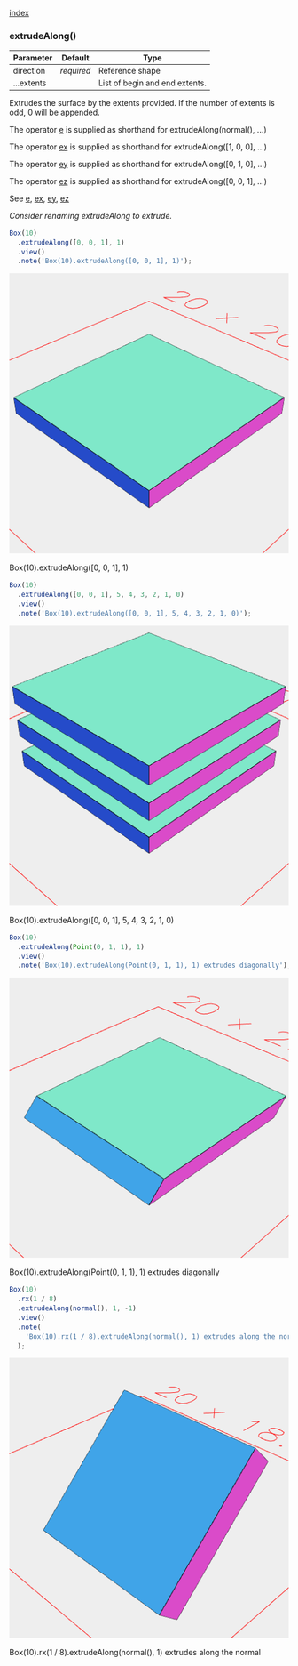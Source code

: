 [index](../../nb/api/index.md)
### extrudeAlong()
Parameter|Default|Type
---|---|---
|direction|_required_|Reference shape
|...extents||List of begin and end extents.

Extrudes the surface by the extents provided.
If the number of extents is odd, 0 will be appended.

The operator [e](../../nb/api/e.md) is supplied as shorthand for extrudeAlong(normal(), ...)

The operator [ex](../../nb/api/ex.md) is supplied as shorthand for extrudeAlong([1, 0, 0], ...)

The operator [ey](../../nb/api/ey.md) is supplied as shorthand for extrudeAlong([0, 1, 0], ...)

The operator [ez](../../nb/api/ez.md) is supplied as shorthand for extrudeAlong([0, 0, 1], ...)

See [e](../../nb/api/e.nb), [ex](#https://raw.githubusercontent.com/jsxcad/JSxCAD/master/nb/api/ex.nb), [ey](#https://raw.githubusercontent.com/jsxcad/JSxCAD/master/nb/api/ey.nb), [ez](#https://raw.githubusercontent.com/jsxcad/JSxCAD/master/nb/api/ez.md)

_Consider renaming extrudeAlong to extrude._

```JavaScript
Box(10)
  .extrudeAlong([0, 0, 1], 1)
  .view()
  .note('Box(10).extrudeAlong([0, 0, 1], 1)');
```

![Image](extrudeAlong.md.0.png)

Box(10).extrudeAlong([0, 0, 1], 1)

```JavaScript
Box(10)
  .extrudeAlong([0, 0, 1], 5, 4, 3, 2, 1, 0)
  .view()
  .note('Box(10).extrudeAlong([0, 0, 1], 5, 4, 3, 2, 1, 0)');
```

![Image](extrudeAlong.md.1.png)

Box(10).extrudeAlong([0, 0, 1], 5, 4, 3, 2, 1, 0)

```JavaScript
Box(10)
  .extrudeAlong(Point(0, 1, 1), 1)
  .view()
  .note('Box(10).extrudeAlong(Point(0, 1, 1), 1) extrudes diagonally');
```

![Image](extrudeAlong.md.2.png)

Box(10).extrudeAlong(Point(0, 1, 1), 1) extrudes diagonally

```JavaScript
Box(10)
  .rx(1 / 8)
  .extrudeAlong(normal(), 1, -1)
  .view()
  .note(
    'Box(10).rx(1 / 8).extrudeAlong(normal(), 1) extrudes along the normal'
  );
```

![Image](extrudeAlong.md.3.png)

Box(10).rx(1 / 8).extrudeAlong(normal(), 1) extrudes along the normal
